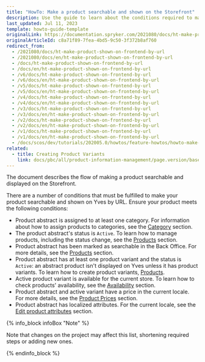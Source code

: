 ```yaml
---
title: "HowTo: Make a product searchable and shown on the Storefront"
description: Use the guide to learn about the conditions required to make a product searchable in the online store.
last_updated: Jul 11, 2023
template: howto-guide-template
originalLink: https://documentation.spryker.com/2021080/docs/ht-make-product-shown-on-frontend-by-url
originalArticleId: c8a71f89-7fea-4bd5-9c50-3f372b8af760
redirect_from:
  - /2021080/docs/ht-make-product-shown-on-frontend-by-url
  - /2021080/docs/en/ht-make-product-shown-on-frontend-by-url
  - /docs/ht-make-product-shown-on-frontend-by-url
  - /docs/en/ht-make-product-shown-on-frontend-by-url
  - /v6/docs/ht-make-product-shown-on-frontend-by-url
  - /v6/docs/en/ht-make-product-shown-on-frontend-by-url
  - /v5/docs/ht-make-product-shown-on-frontend-by-url
  - /v5/docs/en/ht-make-product-shown-on-frontend-by-url
  - /v4/docs/ht-make-product-shown-on-frontend-by-url
  - /v4/docs/en/ht-make-product-shown-on-frontend-by-url
  - /v3/docs/ht-make-product-shown-on-frontend-by-url
  - /v3/docs/en/ht-make-product-shown-on-frontend-by-url
  - /v2/docs/ht-make-product-shown-on-frontend-by-url
  - /v2/docs/en/ht-make-product-shown-on-frontend-by-url
  - /v1/docs/ht-make-product-shown-on-frontend-by-url
  - /v1/docs/en/ht-make-product-shown-on-frontend-by-url
  - /docs/scos/dev/tutorials/202005.0/howtos/feature-howtos/howto-make-a-product-searchable-and-shown-on-the-storefront.html
related:
  - title: Creating Product Variants
    link: docs/pbc/all/product-information-management/page.version/base-shop/manage-in-the-back-office/products/manage-product-variants/create-product-variants.html
---
```


The document describes the flow of making a product searchable and displayed on the Storefront.

There are a number of conditions that must be fulfilled to make your product searchable and shown on Yves by URL. Ensure your product meets the following conditions:

* Product abstract is assigned to at least one category. For information about how to assign products to categories, see the [Category](/docs/pbc/all/product-information-management/{{page.version}}/base-shop/manage-in-the-back-office/category/assign-products-to-categories.html) section.
* The product abstract's status is `Active`. To learn how to manage products, including the status change, see the [Products](/docs/pbc/all/product-information-management/{{page.version}}/base-shop/manage-in-the-back-office/products/manage-products.html#activating-products) section.
* Product abstract has been marked as searchable in the Back Office. For more details, see the [Products](/docs/pbc/all/product-information-management/{{page.version}}/base-shop/manage-in-the-back-office/products/manage-product-variants/create-product-variants.html) section.
* Product abstract has at least one product variant and the status is `Active`: an abstract product isn't displayed on Yves unless it has product variants. To learn how to create product variants, [Products](/docs/pbc/all/product-information-management/{{page.version}}/base-shop/manage-in-the-back-office/products/manage-product-variants/create-product-variants.html).
* Active product variant is available for the current store. To learn how to check products' availability, see the [Availability](/docs/pbc/all/warehouse-management-system/{{page.version}}/base-shop/manage-in-the-back-office/check-availability-of-products.html) section.
* Product abstract and active variant have a price in the current locale. For more details, see the [Product Prices](/docs/pbc/all/price-management/{{page.version}}/base-shop/prices-feature-overview/prices-feature-overview.html) section.
* Product abstract has localized attributes. For the current locale, see the [Edit product attributes](/docs/pbc/all/product-information-management/{{page.version}}/base-shop/manage-in-the-back-office/attributes/edit-product-attributes.html) section.

{% info_block infoBox "Note" %}

Note that changes on the project may affect this list, shortening required steps or adding new ones.

{% endinfo_block %}
